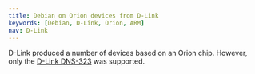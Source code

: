 ```yaml
---
title: Debian on Orion devices from D-Link
keywords: [Debian, D-Link, Orion, ARM]
nav: D-Link
---
```


D-Link produced a number of devices based on an Orion chip.  However, only
the <a href = "dns-323/">D-Link DNS-323</a> was supported.

